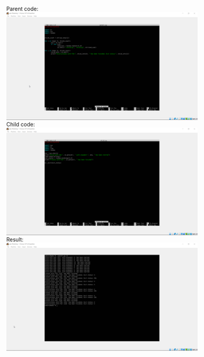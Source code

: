 Parent code:
![RESULT](https://github.com/Samurai9/OS/blob/master/Fork%20Script/Screenshots/Parent.png)
Child code:
![RESULT](https://github.com/Samurai9/OS/blob/master/Fork%20Script/Screenshots/Child.png)
Result:
![RESULT](https://github.com/Samurai9/OS/blob/master/Fork%20Script/Screenshots/Result.png)
